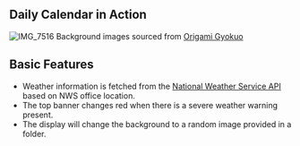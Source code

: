 ## Daily Calendar in Action
![IMG_7516](https://github.com/user-attachments/assets/7fd0f06d-e151-4f3d-89d7-79ebd08ef2fd)
Background images sourced from [Origami Gyokuo](https://www.pixiv.net/en/users/44776283)
## Basic Features
* Weather information is fetched from the [National Weather Service API](https://www.weather.gov/documentation/services-web-api) based on NWS office location.
* The top banner changes red when there is a severe weather warning present.
* The display will change the background to a random image provided in a folder.
